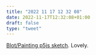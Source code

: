 ```yaml
---
title: "2022 11 17 12 32 08"
date: 2022-11-17T12:32:08+01:00
draft: false
type: "tweet"
---
```

[Blot/Painting p5js sketch](https://mostlymaths.net/2020/05/blot-painting-p5js-sketch.html/). Lovely.
